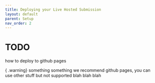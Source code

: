 ```yaml
---
title: Deploying your Live Hosted Submission
layout: default
parent: Setup
nav_order: 2
---
```


# TODO

how to deploy to github pages

{ .warning}
something something we recommend github pages, you can use other stuff but not supported blah blah blah